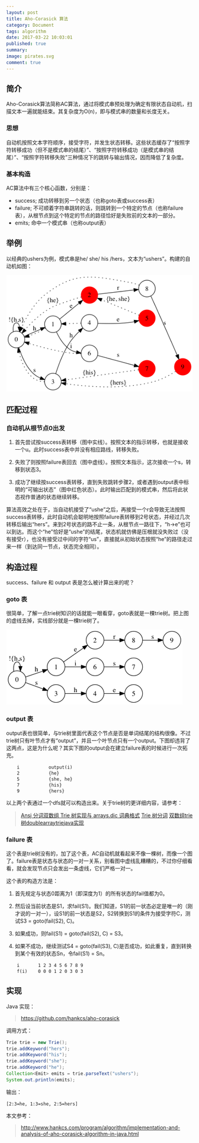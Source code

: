 ```yaml
---
layout: post
title: Aho-Corasick 算法
category: Document
tags: algorithm 
date: 2017-03-22 10:03:01
published: true
summary: 
image: pirates.svg
comment: true
---
```

## 简介

Aho-Corasick算法简称AC算法，通过将模式串预处理为确定有限状态自动机，扫描文本一遍就能结束。其复杂度为O(n)，即与模式串的数量和长度无关。

### 思想

自动机按照文本字符顺序，接受字符，并发生状态转移。这些状态缓存了“按照字符转移成功（但不是模式串的结尾）”、“按照字符转移成功（是模式串的结尾）”、“按照字符转移失败”三种情况下的跳转与输出情况，因而降低了复杂度。

### 基本构造

AC算法中有三个核心函数，分别是：

- success; 成功转移到另一个状态（也称goto表或success表）
- failure; 不可顺着字符串跳转的话，则跳转到一个特定的节点（也称failure表），从根节点到这个特定的节点的路径恰好是失败前的文本的一部分。
- emits; 命中一个模式串（也称output表）

## 举例

以经典的ushers为例，模式串是he/ she/ his /hers，文本为“ushers”。构建的自动机如图：

![自动机构建图](/postimgs/dots/aho-corasick.dot.png)

## 匹配过程

### 自动机从根节点0出发

1. 首先尝试按success表转移（图中实线）。按照文本的指示转移，也就是接收一个u。此时success表中并没有相应路线，转移失败。

2. 失败了则按照failure表回去（图中虚线）。按照文本指示，这次接收一个s，转移到状态3。

3. 成功了继续按success表转移，直到失败跳转步骤2，或者遇到output表中标明的“可输出状态”（图中红色状态）。此时输出匹配到的模式串，然后将此状态视作普通的状态继续转移。

算法高效之处在于，当自动机接受了“ushe”之后，再接受一个r会导致无法按照success表转移，此时自动机会聪明地按照failure表转移到2号状态，并经过几次转移后输出“hers”。来到2号状态的路不止一条，从根节点一路往下，“h→e”也可以到达。而这个“he”恰好是“ushe”的结尾，状态机就仿佛是压根就没失败过（没有接受r），也没有接受过中间的字符“us”，直接就从初始状态按照“he”的路径走过来一样（到达同一节点，状态完全相同）。

## 构造过程

success、failure 和 output 表是怎么被计算出来的呢？

### goto 表

很简单，了解一点trie树知识的话就能一眼看穿，goto表就是一棵trie树。把上图的虚线去掉，实线部分就是一棵trie树了。

![自动机构建图](/postimgs/dots/aho-corasick-goto.dot.png)

### output 表

output表也很简单，与trie树里面代表这个节点是否是单词结尾的结构很像。不过trie树只有叶节点才有“output”，并且一个叶节点只有一个output。下图却违背了这两点，这是为什么呢？其实下图的output会在建立failure表的时候进行一次拓充。

```
    i           output(i)
    2           {he}
    5           {she, he}
    7           {his}
    9           {hers}
```

以上两个表通过一个dfs就可以构造出来。关于trie树的更详细内容，请参考：

> [Ansj 分词双数组 Trie 树实现与 arrays.dic 词典格式](http://www.hankcs.com/nlp/ansj-word-pairs-array-tire-tree-achieved-with-arrays-dic-dictionary-format.html)
> [Trie 树分词](http://www.hankcs.com/program/java/tire-tree-participle.html)
> [双数组trie树doublearraytriejava实现](http://www.hankcs.com/program/java/双数组trie树doublearraytriejava实现.html)

### failure 表

这个表是trie树没有的，加了这个表，AC自动机就看起来不像一棵树，而像一个图了。failure表是状态与状态的一对一关系，别看图中虚线乱糟糟的，不过你仔细看看，就会发现节点只会发出一条虚线，它们严格一对一。

这个表的构造方法是：

1. 首先规定与状态0距离为1（即深度为1）的所有状态的fail值都为0。

2. 然后设当前状态是S1，求fail(S1)。我们知道，S1的前一状态必定是唯一的（刚才说的一对一），设S1的前一状态是S2，S2转换到S1的条件为接受字符C，测试S3 = goto(fail(S2), C)。

3. 如果成功，则fail(S1) = goto(fail(S2), C) = S3。

4. 如果不成功，继续测试S4 = goto(fail(S3), C)是否成功，如此重复，直到转换到某个有效的状态Sn，令fail(S1) = Sn。

```
    i       1 2 3 4 5 6 7 8 9
    f(i)    0 0 0 1 2 0 3 0 3
```

## 实现

Java 实现：

> https://github.com/hankcs/aho-corasick

调用方式：

```java
Trie trie = new Trie();
trie.addKeyword("hers");
trie.addKeyword("his");
trie.addKeyword("she");
trie.addKeyword("he");
Collection<Emit> emits = trie.parseText("ushers");
System.out.println(emits);
```

输出：

```
[2:3=he, 1:3=she, 2:5=hers]
```

本文参考：

> http://www.hankcs.com/program/algorithm/implementation-and-analysis-of-aho-corasick-algorithm-in-java.html

